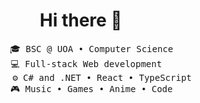 <div align="center">
<h1>Hi there 👋</h1>
<pre>
    🎓 BSC @ UOA • Computer Science
    💻 Full-stack Web development  
        ⚙️ C# and .NET • React • TypeScript
    🎮 Music • Games • Anime • Code
</pre>
</div>
<!--
**trevor-tan03/trevor-tan03** is a ✨ _special_ ✨ repository because its `README.md` (this file) appears on your GitHub profile.

Here are some ideas to get you started:

- 🔭 I’m currently working on ...
- 🌱 I’m currently learning ...
- 👯 I’m looking to collaborate on ...
- 🤔 I’m looking for help with ...
- 💬 Ask me about ...
- 📫 How to reach me: ...
- 😄 Pronouns: ...
- ⚡ Fun fact: ...
-->
